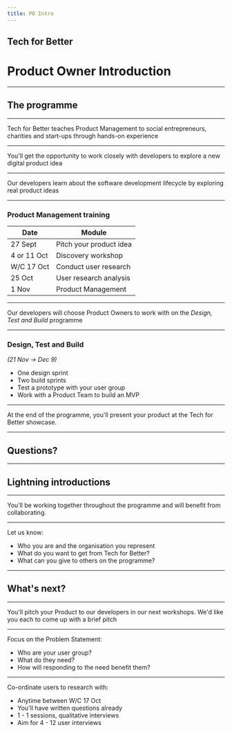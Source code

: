```yaml
---
title: PO Intro
---
```


## Tech for Better

# Product Owner Introduction

---

## The programme

---

Tech for Better teaches Product Management to social entrepreneurs, charities and start-ups through hands-on experience

---

You'll get the opportunity to work closely with developers to explore a new digital product idea

---

Our developers learn about the software development lifecycle by exploring real product ideas

---

### Product Management training

| Date        | Module                  |
| ----------- | ----------------------- |
| 27 Sept     | Pitch your product idea |
| 4 or 11 Oct | Discovery workshop      |
| W/C 17 Oct  | Conduct user research   |
| 25 Oct      | User research analysis  |
| 1 Nov       | Product Management      |

---

Our developers will choose Product Owners to work with on the _Design, Test and Build_ programme

---

### Design, Test and Build

_(21 Nov -> Dec 9)_

- One design sprint
- Two build sprints
- Test a prototype with your user group
- Work with a Product Team to build an MVP

---

At the end of the programme, you'll present your product at the Tech for Better showcase.

---

## Questions?

---

## Lightning introductions

---

You’ll be working together throughout the programme and will benefit from collaborating.

---

Let us know:

- Who you are and the organisation you represent
- What do you want to get from Tech for Better?
- What can you give to others on the programme?

---

## What's next?

---

You'll pitch your Product to our developers in our next workshops. We'd like you each to come up with a brief pitch

---

Focus on the Problem Statement:

- Who are your user group?
- What do they need?
- How will responding to the need benefit them?

---

Co-ordinate users to research with:

- Anytime between W/C 17 Oct
- You'll have written questions already
- 1 - 1 sessions, qualitative interviews
- Aim for 4 - 12 user interviews

